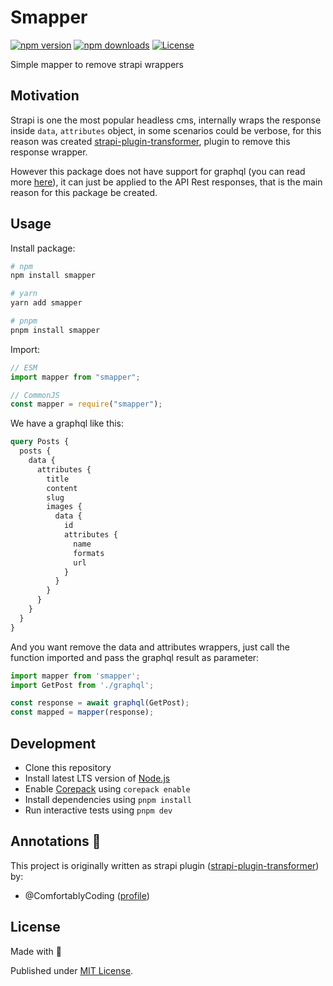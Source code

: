 # Smapper

[![npm version][npm-version-src]][npm-version-href]
[![npm downloads][npm-downloads-src]][npm-downloads-href]
[![License][license-src]][license-href]

Simple mapper to remove strapi wrappers

## Motivation
Strapi is one the most popular headless cms, internally wraps the response inside  `data`, `attributes` object, in some scenarios could be verbose, for this reason was created [strapi-plugin-transformer](https://github.com/ComfortablyCoding/strapi-plugin-transformer), plugin to remove this response wrapper.

However this package does not have support for graphql (you can read more [here](https://github.com/ComfortablyCoding/strapi-plugin-transformer#support)), it can just be applied to the API Rest responses, that is the main reason for this package be created.

## Usage

Install package:

```sh
# npm
npm install smapper

# yarn
yarn add smapper

# pnpm
pnpm install smapper
```

Import:

```js
// ESM
import mapper from "smapper";

// CommonJS
const mapper = require("smapper");
```

We have a graphql like this:

```graphql
query Posts {
  posts {
    data {
      attributes {
        title
        content
        slug
        images {
          data {
            id
            attributes {
              name
              formats
              url
            }
          }
        }
      }
    }
  }
}
```

And you want remove the data and attributes wrappers, just call the function imported and pass the graphql result as parameter:

```javascript
import mapper from 'smapper';
import GetPost from './graphql';

const response = await graphql(GetPost);
const mapped = mapper(response);
```

## Development

- Clone this repository
- Install latest LTS version of [Node.js](https://nodejs.org/en/)
- Enable [Corepack](https://github.com/nodejs/corepack) using `corepack enable`
- Install dependencies using `pnpm install`
- Run interactive tests using `pnpm dev`

## Annotations 📝
This project is originally written as strapi plugin ([strapi-plugin-transformer](https://github.com/ComfortablyCoding/strapi-plugin-transformer)) by:

- @ComfortablyCoding ([profile](https://github.com/ComfortablyCoding))

## License

Made with 💛

Published under [MIT License](./LICENSE).

<!-- Badges -->

[npm-version-src]: https://img.shields.io/npm/v/smapper?style=flat&colorA=18181B&colorB=007ec6
[npm-version-href]: https://npmjs.com/package/smapper
[npm-downloads-src]: https://img.shields.io/npm/dm/smapper?style=flat&colorA=18181B&colorB=007ec6
[npm-downloads-href]: https://npmjs.com/package/smapper
[license-src]: https://img.shields.io/github/license/unjs/smapper.svg?style=flat&colorA=18181B&colorB=007ec6
[license-href]: https://github.com/Dave136/smapper/blob/main/LICENSE
